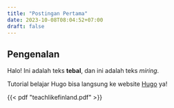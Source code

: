 ```yaml
---
title: "Postingan Pertama"
date: 2023-10-08T08:04:52+07:00
draft: false
---
```


## Pengenalan

Halo! Ini adalah teks **tebal**, dan ini adalah teks *miring*.

Tutorial belajar Hugo bisa langsung ke website [Hugo](https://gohugo.io) ya!

{{< pdf "teachlikefinland.pdf" >}}
